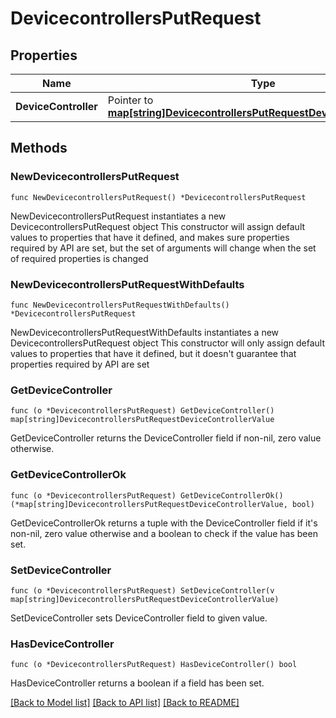 # DevicecontrollersPutRequest

## Properties

Name | Type | Description | Notes
------------ | ------------- | ------------- | -------------
**DeviceController** | Pointer to [**map[string]DevicecontrollersPutRequestDeviceControllerValue**](DevicecontrollersPutRequestDeviceControllerValue.md) |  | [optional] 

## Methods

### NewDevicecontrollersPutRequest

`func NewDevicecontrollersPutRequest() *DevicecontrollersPutRequest`

NewDevicecontrollersPutRequest instantiates a new DevicecontrollersPutRequest object
This constructor will assign default values to properties that have it defined,
and makes sure properties required by API are set, but the set of arguments
will change when the set of required properties is changed

### NewDevicecontrollersPutRequestWithDefaults

`func NewDevicecontrollersPutRequestWithDefaults() *DevicecontrollersPutRequest`

NewDevicecontrollersPutRequestWithDefaults instantiates a new DevicecontrollersPutRequest object
This constructor will only assign default values to properties that have it defined,
but it doesn't guarantee that properties required by API are set

### GetDeviceController

`func (o *DevicecontrollersPutRequest) GetDeviceController() map[string]DevicecontrollersPutRequestDeviceControllerValue`

GetDeviceController returns the DeviceController field if non-nil, zero value otherwise.

### GetDeviceControllerOk

`func (o *DevicecontrollersPutRequest) GetDeviceControllerOk() (*map[string]DevicecontrollersPutRequestDeviceControllerValue, bool)`

GetDeviceControllerOk returns a tuple with the DeviceController field if it's non-nil, zero value otherwise
and a boolean to check if the value has been set.

### SetDeviceController

`func (o *DevicecontrollersPutRequest) SetDeviceController(v map[string]DevicecontrollersPutRequestDeviceControllerValue)`

SetDeviceController sets DeviceController field to given value.

### HasDeviceController

`func (o *DevicecontrollersPutRequest) HasDeviceController() bool`

HasDeviceController returns a boolean if a field has been set.


[[Back to Model list]](../README.md#documentation-for-models) [[Back to API list]](../README.md#documentation-for-api-endpoints) [[Back to README]](../README.md)


